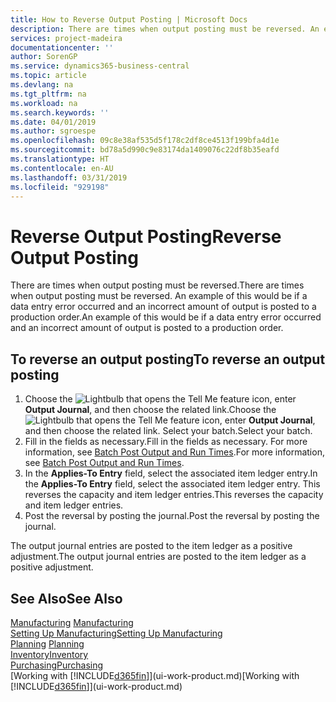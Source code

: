```yaml
---
title: How to Reverse Output Posting | Microsoft Docs
description: There are times when output posting must be reversed. An example of this would be if a data entry error occurred and an incorrect amount of output is posted to a production order.
services: project-madeira
documentationcenter: ''
author: SorenGP
ms.service: dynamics365-business-central
ms.topic: article
ms.devlang: na
ms.tgt_pltfrm: na
ms.workload: na
ms.search.keywords: ''
ms.date: 04/01/2019
ms.author: sgroespe
ms.openlocfilehash: 09c8e38af535d5f178c2df8ce4513f199bfa4d1e
ms.sourcegitcommit: bd78a5d990c9e83174da1409076c22df8b35eafd
ms.translationtype: HT
ms.contentlocale: en-AU
ms.lasthandoff: 03/31/2019
ms.locfileid: "929198"
---
```

# <a name="reverse-output-posting"></a><span data-ttu-id="204d9-104">Reverse Output Posting</span><span class="sxs-lookup"><span data-stu-id="204d9-104">Reverse Output Posting</span></span>
<span data-ttu-id="204d9-105">There are times when output posting must be reversed.</span><span class="sxs-lookup"><span data-stu-id="204d9-105">There are times when output posting must be reversed.</span></span> <span data-ttu-id="204d9-106">An example of this would be if a data entry error occurred and an incorrect amount of output is posted to a production order.</span><span class="sxs-lookup"><span data-stu-id="204d9-106">An example of this would be if a data entry error occurred and an incorrect amount of output is posted to a production order.</span></span>  

## <a name="to-reverse-an-output-posting"></a><span data-ttu-id="204d9-107">To reverse an output posting</span><span class="sxs-lookup"><span data-stu-id="204d9-107">To reverse an output posting</span></span>  
1.  <span data-ttu-id="204d9-108">Choose the ![Lightbulb that opens the Tell Me feature](media/ui-search/search_small.png "Tell me what you want to do") icon, enter **Output Journal**, and then choose the related link.</span><span class="sxs-lookup"><span data-stu-id="204d9-108">Choose the ![Lightbulb that opens the Tell Me feature](media/ui-search/search_small.png "Tell me what you want to do") icon, enter **Output Journal**, and then choose the related link.</span></span> <span data-ttu-id="204d9-109">Select your batch.</span><span class="sxs-lookup"><span data-stu-id="204d9-109">Select your batch.</span></span>  
2. <span data-ttu-id="204d9-110">Fill in the fields as necessary.</span><span class="sxs-lookup"><span data-stu-id="204d9-110">Fill in the fields as necessary.</span></span> <span data-ttu-id="204d9-111">For more information, see [Batch Post Output and Run Times](production-how-to-post-output-quantity.md).</span><span class="sxs-lookup"><span data-stu-id="204d9-111">For more information, see [Batch Post Output and Run Times](production-how-to-post-output-quantity.md).</span></span>
3.  <span data-ttu-id="204d9-112">In the **Applies-To Entry** field, select the associated item ledger entry.</span><span class="sxs-lookup"><span data-stu-id="204d9-112">In the **Applies-To Entry** field, select the associated item ledger entry.</span></span> <span data-ttu-id="204d9-113">This reverses the capacity and item ledger entries.</span><span class="sxs-lookup"><span data-stu-id="204d9-113">This reverses the capacity and item ledger entries.</span></span>  
4. <span data-ttu-id="204d9-114">Post the reversal by posting the journal.</span><span class="sxs-lookup"><span data-stu-id="204d9-114">Post the reversal by posting the journal.</span></span>  

<span data-ttu-id="204d9-115">The output journal entries are posted to the item ledger as a positive adjustment.</span><span class="sxs-lookup"><span data-stu-id="204d9-115">The output journal entries are posted to the item ledger as a positive adjustment.</span></span>  

## <a name="see-also"></a><span data-ttu-id="204d9-116">See Also</span><span class="sxs-lookup"><span data-stu-id="204d9-116">See Also</span></span>  
 <span data-ttu-id="204d9-117">[Manufacturing](production-manage-manufacturing.md)  </span><span class="sxs-lookup"><span data-stu-id="204d9-117">[Manufacturing](production-manage-manufacturing.md)  </span></span>  
 [<span data-ttu-id="204d9-118">Setting Up Manufacturing</span><span class="sxs-lookup"><span data-stu-id="204d9-118">Setting Up Manufacturing</span></span>](production-configure-production-processes.md)  
 <span data-ttu-id="204d9-119">[Planning](production-planning.md)    </span><span class="sxs-lookup"><span data-stu-id="204d9-119">[Planning](production-planning.md)    </span></span>  
 [<span data-ttu-id="204d9-120">Inventory</span><span class="sxs-lookup"><span data-stu-id="204d9-120">Inventory</span></span>](inventory-manage-inventory.md)  
 [<span data-ttu-id="204d9-121">Purchasing</span><span class="sxs-lookup"><span data-stu-id="204d9-121">Purchasing</span></span>](purchasing-manage-purchasing.md)  
 <span data-ttu-id="204d9-122">[Working with [!INCLUDE[d365fin](includes/d365fin_md.md)]](ui-work-product.md)</span><span class="sxs-lookup"><span data-stu-id="204d9-122">[Working with [!INCLUDE[d365fin](includes/d365fin_md.md)]](ui-work-product.md)</span></span>  
